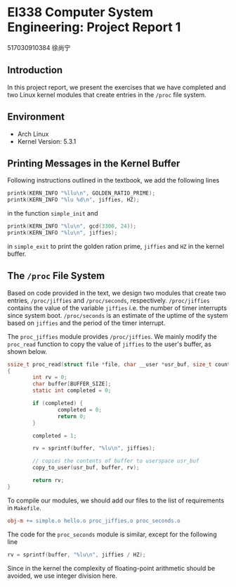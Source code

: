 # EI338 Computer System Engineering: Project Report 1

517030910384 徐尚宁

## Introduction

In this project report, we present the exercises that we have completed and two Linux kernel modules that create entries in the `/proc` file system.

## Environment

- Arch Linux
- Kernel Version: 5.3.1

## Printing Messages in the Kernel Buffer

Following instructions outlined in the textbook, we add the following lines

```c
printk(KERN_INFO "%llu\n", GOLDEN_RATIO_PRIME);
printk(KERN_INFO "%lu %d\n", jiffies, HZ);
```

in the function `simple_init` and

```c
printk(KERN_INFO "%lu\n", gcd(3300, 24));
printk(KERN_INFO "%lu\n", jiffies);
```

in `simple_exit` to print the golden ration prime, `jiffies` and `HZ` in the kernel buffer.

## The `/proc` File System

Based on code provided in the text, we design two modules that create two entries, `/proc/jiffies` and `/proc/seconds`, respectively. `/proc/jiffies` contains the value of the variable `jiffies` i.e. the number of timer interrupts since system boot. `/proc/seconds` is an estimate of the uptime of the system based on `jiffies` and the period of the timer interrupt.

The `proc_jiffies` module provides `/proc/jiffies`. We mainly modify the `proc_read` function to copy the value of `jiffies` to the user's buffer, as shown below.

```c
ssize_t proc_read(struct file *file, char __user *usr_buf, size_t count, loff_t *pos)
{
        int rv = 0;
        char buffer[BUFFER_SIZE];
        static int completed = 0;

        if (completed) {
                completed = 0;
                return 0;
        }

        completed = 1;

        rv = sprintf(buffer, "%lu\n", jiffies);

        // copies the contents of buffer to userspace usr_buf
        copy_to_user(usr_buf, buffer, rv);

        return rv;
}
```

To compile our modules, we should add our files to the list of requirements in `Makefile`.

```makefile
obj-m += simple.o hello.o proc_jiffies.o proc_seconds.o
```

The code for the `proc_seconds` module is similar, except for the following line

```c
rv = sprintf(buffer, "%lu\n", jiffies / HZ);
```

Since in the kernel the complexity of floating-point arithmetic should be avoided, we use integer division here.
